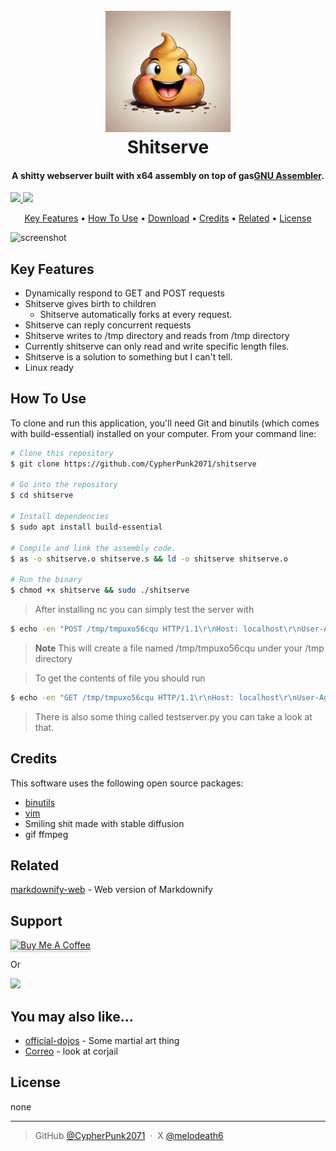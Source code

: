 
<h1 align="center">
  <br>
  <img src="https://raw.githubusercontent.com/CypherPunk2071/shitserve/master/shitserve.png" alt="Shitserve" width="200"></a>
  <br>
  Shitserve
  <br>
</h1>

<h4 align="center">A shitty webserver built with x64 assembly on top of gas<a href="https://en.wikipedia.org/wiki/GNU_Assembler" target="_blank">GNU Assembler</a>.</h4>

 <a href="https://saythanks.io/to/vakvak@duck.com">
      <img src="https://img.shields.io/badge/SayThanks.io-%E2%98%BC-1EAEDB.svg">
  </a>
  <a href="https://idonttakedontations">
    <img src="https://img.shields.io/badge/$-donate-ff69b4.svg?maxAge=2592000&amp;style=flat">
  </a>
</p>

<p align="center">
  <a href="#key-features">Key Features</a> •
  <a href="#how-to-use">How To Use</a> •
  <a href="#download">Download</a> •
  <a href="#credits">Credits</a> •
  <a href="#related">Related</a> •
  <a href="#license">License</a>
</p>

![screenshot](https://raw.githubusercontent.com/amitmerchant1990/electron-markdownify/master/shitserve.gif)

## Key Features

* Dynamically respond to GET and POST requests
* Shitserve gives birth to children
  - Shitserve automatically forks at every request. 
* Shitserve can reply concurrent requests  
* Shitserve writes to /tmp directory and reads from /tmp directory
* Currently shitserve can only read and write specific length files.
* Shitserve is a solution to something but I can't tell.
* Linux ready

## How To Use

To clone and run this application, you'll need Git and binutils (which comes with build-essential) installed on your computer. From your command line:

```bash
# Clone this repository
$ git clone https://github.com/CypherPunk2071/shitserve

# Go into the repository
$ cd shitserve

# Install dependencies
$ sudo apt install build-essential

# Compile and link the assembly code.
$ as -o shitserve.o shitserve.s && ld -o shitserve shitserve.o

# Run the binary
$ chmod +x shitserve && sudo ./shitserve
```

> After installing nc you can simply test the server with

```bash
$ echo -en "POST /tmp/tmpuxo56cqu HTTP/1.1\r\nHost: localhost\r\nUser-Agent: python-requests/2.32.3\r\nAccept-Encoding: gzip, deflate, zstd\r\nAccept: */*\r\nConnection: keep-alive\r\nContent-Length: 255\r\n\r\nmG2ajzAxP1ccCWv1pKyURGHBeQozqPYmgn69vaB7yaZjSj9k2lXlMHePIuvD4aYqRQMvwj4wsXBUVHAyNI5ojWCkaUwT6c3LbpQQaokhtVzk7mQNLOSRLZgecy7xb0s7bElt9Aw0QXfdPie7hHgNhTk0kUnTPIaMJ6BPIALL5xQNI6N6A2jiIiQBzObhmB3cIW40QiQOoHt8lt46Kc5BRM01APsYhe8kDo7KNHyyaPVqVUHQAa6UsimqyqxrkuR" | sudo nc -nv 127.0.0.1 80
```

> **Note**
> This will create a file named /tmp/tmpuxo56cqu under your /tmp directory 

> To get the contents of file you should run

```bash
$ echo -en "GET /tmp/tmpuxo56cqu HTTP/1.1\r\nHost: localhost\r\nUser-Agent: python-requests/2.32.3\r\nAccept-Encoding: gzip, deflate, zstd\r\nAccept: */*\r\nConnection: keep-alive\r\n\r\n" | sudo nc -nv 127.0.0.1 80
```

> There is also some thing called testserver.py you can take a look at that.

## Credits

This software uses the following open source packages:

- [binutils](https://www.gnu.org/software/binutils/)
- [vim](https://www.vim.org/)
- Smiling shit made with stable diffusion
- gif ffmpeg

## Related

[markdownify-web](https://github.com/amitmerchant1990/markdownify-web) - Web version of Markdownify

## Support

<a href="https://www.youtube.com/watch?v=dQw4w9WgXcQ" target="_blank"><img src="https://www.buymeacoffee.com/assets/img/custom_images/purple_img.png" alt="Buy Me A Coffee" style="height: 41px !important;width: 174px !important;box-shadow: 0px 3px 2px 0px rgba(190, 190, 190, 0.5) !important;-webkit-box-shadow: 0px 3px 2px 0px rgba(190, 190, 190, 0.5) !important;" ></a>

<p>Or</p> 

<a href="https://www.youtube.com/watch?v=2yJgwwDcgV8">
	<img src="https://c5.patreon.com/external/logo/become_a_patron_button@2x.png" width="160">
</a>

## You may also like...

- [official-dojos](https://github.com/pwncollege/official-dojos) - Some martial art thing
- [Correo](https://github.com/smallkirby/kernelpwn) - look at corjail

## License

none

---

> GitHub [@CypherPunk2071](https://github.com/CypherPunk2071) &nbsp;&middot;&nbsp;
> X [@melodeath6](https://x.com/melodeath6)


